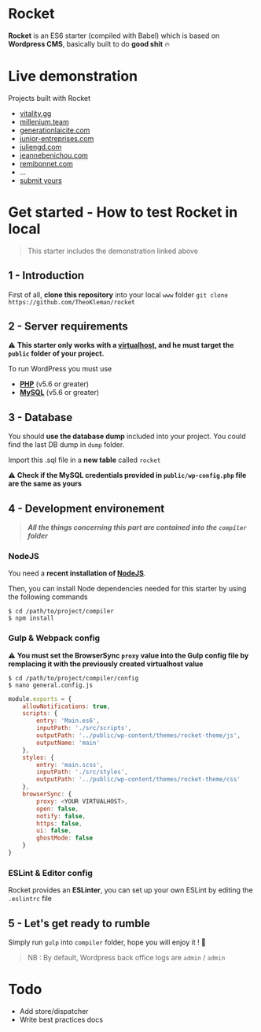 # Rocket

**Rocket** is an ES6 starter (compiled with Babel) which is based on **Wordpress CMS**, basically built to do **good shit** 🔥

# Live demonstration

Projects built with Rocket
* [vitality.gg](https://vitality.gg/)
* [millenium.team](http://millenium.team)
* [generationlaicite.com](http://generationlaicite.fr/)
* [junior-entreprises.com](http://junior-entreprises.com/)
* [juliengd.com](http://juliengd.com/)
* [jeannebenichou.com](http://jeannebenichou.com/)
* [remibonnet.com](http://remibonnet.com/)
* ...
* [submit yours](https://twitter.com/Theo_KlMan)

# Get started - How to test Rocket in local

> This starter includes the demonstration linked above

## 1 - Introduction

First of all, **clone this repository** into your local `www` folder
`git clone https://github.com/TheoKleman/rocket`

## 2 - Server requirements

⚠️ **This starter only works with a [virtualhost](https://httpd.apache.org/docs/2.4/vhosts/), and he must target the `public` folder of your project.**

To run WordPress you must use

* **[PHP](http://www.php.net/)** (v5.6 or greater)
* **[MySQL](http://www.mysql.com/)** (v5.6 or greater)

## 3 - Database

You should **use the database dump** included into your project. You could find the last DB dump in `dump` folder.

Import this .sql file in a **new table** called `rocket`

⚠️ **Check if the MySQL credentials provided in `public/wp-config.php` file are the same as yours**

## 4 - Development environement

> ***All the things concerning this part are contained into the `compiler` folder***

### NodeJS

You need a **recent installation of [NodeJS](https://nodejs.org/en/)**.

Then, you can install Node dependencies needed for this starter by using the following commands

```
$ cd /path/to/project/compiler
$ npm install
```

### Gulp & Webpack config

⚠️ **You must set the BrowserSync `proxy` value into the Gulp config file by remplacing it with the previously created virtualhost value**

```
$ cd /path/to/project/compiler/config
$ nano general.config.js
```

```javascript
module.exports = {
	allowNotifications: true,
	scripts: {
		entry: 'Main.es6',
		inputPath: './src/scripts',
		outputPath: '../public/wp-content/themes/rocket-theme/js',
		outputName: 'main'
	},
	styles: {
		entry: 'main.scss',
		inputPath: './src/styles',
		outputPath: '../public/wp-content/themes/rocket-theme/css'
	},
	browserSync: {
		proxy: <YOUR VIRTUALHOST>,
		open: false,
		notify: false,
		https: false,
		ui: false,
		ghostMode: false
	}
}
```

### ESLint & Editor config

Rocket provides an **ESLinter**, you can set up your own ESLint by editing the `.eslintrc` file

## 5 - Let's get ready to rumble

Simply run `gulp` into `compiler` folder, hope you will enjoy it ! 🚀

> NB : By default, Wordpress back office logs are `admin` / `admin`


# Todo

* Add store/dispatcher
* Write best practices docs
